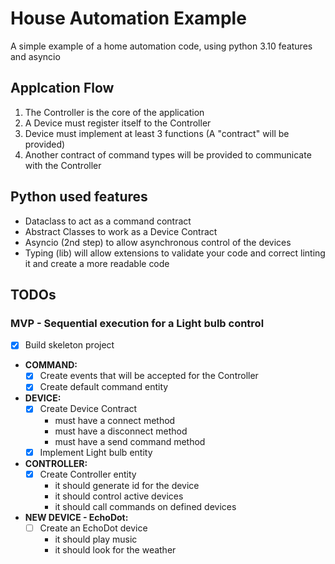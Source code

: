 # House Automation Example

A simple example of a home automation code, using python 3.10 features and asyncio

## Applcation Flow

1. The Controller is the core of the application
2. A Device must register itself to the Controller
3. Device must implement at least 3 functions (A "contract" will be provided)
4. Another contract of command types will be provided to communicate with the Controller

## Python used features

- Dataclass to act as a command contract
- Abstract Classes to work as a Device Contract
- Asyncio (2nd step) to allow asynchronous control of the devices
- Typing (lib) will allow extensions to validate your code and correct linting it and create a more readable code

## TODOs

### MVP - Sequential execution for a Light bulb control

- [x] Build skeleton project

- **COMMAND:**
  - [x] Create events that will be accepted for the Controller
  - [x] Create default command entity
- **DEVICE:**
  - [x] Create Device Contract
    - must have a connect method
    - must have a disconnect method
    - must have a send command method
  - [x] Implement Light bulb entity
- **CONTROLLER:**
  - [x] Create Controller entity
    - it should generate id for the device
    - it should control active devices
    - it should call commands on defined devices
- **NEW DEVICE - EchoDot:**
  - [ ] Create an EchoDot device
    - it should play music
    - it should look for the weather
